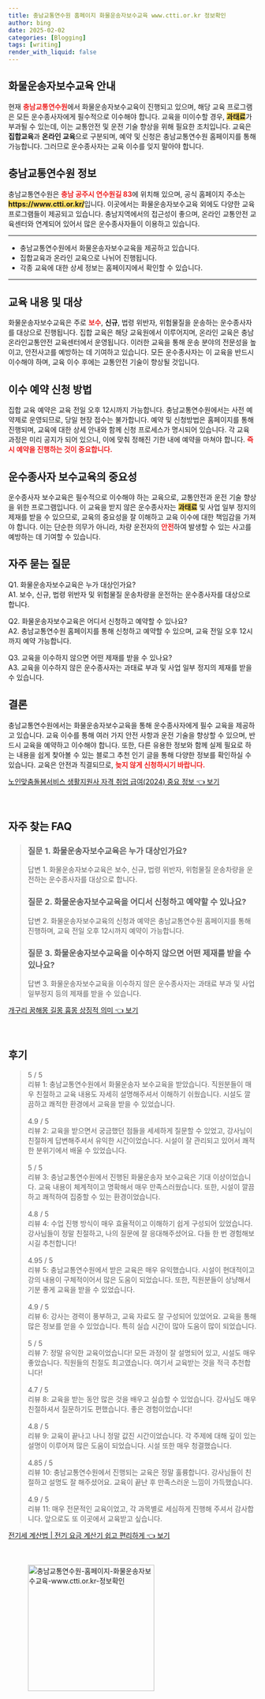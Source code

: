 ```yaml
---
title: 충남교통연수원 홈페이지 화물운송자보수교육 www.ctti.or.kr 정보확인
author: bing
date: 2025-02-02
categories: [Blogging]
tags: [writing]
render_with_liquid: false
---
```



<h2 id='화물운송자보수교육안내'>화물운송자보수교육 안내</h2>

<p>현재 <b><span style="color: #ee2323;">충남교통연수원</span></b>에서 화물운송자보수교육이 진행되고 있으며, 해당 교육 프로그램은 모든 운수종사자에게 필수적으로 이수해야 합니다. 교육을 미이수할 경우, <b><span style="background-color: #ffe066;">과태료</span></b>가 부과될 수 있는데, 이는 교통안전 및 운전 기술 향상을 위해 필요한 조치입니다. 교육은 <b>집합교육</b>과 <b>온라인 교육</b>으로 구분되며, 예약 및 신청은 충남교통연수원 홈페이지를 통해 가능합니다. 그러므로 운수종사자는 교육 이수를 잊지 말아야 합니다.</p>

<h2 id='충남교통연수원정보'>충남교통연수원 정보</h2>

<p>충남교통연수원은 <b><span style="color: #ee2323;">충남 공주시 연수원길 83</span></b>에 위치해 있으며, 공식 홈페이지 주소는 <b><span style="background-color: #ffe066;">https://www.ctti.or.kr/</span></b>입니다. 이곳에서는 화물운송자보수교육 외에도 다양한 교육 프로그램들이 제공되고 있습니다. 충남지역에서의 접근성이 좋으며, 온라인 교통안전 교육센터와 연계되어 있어서 많은 운수종사자들이 이용하고 있습니다.</p>

<hr />

<ul>
    <li>충남교통연수원에서 화물운송자보수교육을 제공하고 있습니다.</li>
    <li>집합교육과 온라인 교육으로 나뉘어 진행됩니다.</li>
    <li>각종 교육에 대한 상세 정보는 홈페이지에서 확인할 수 있습니다.</li>
</ul>

<hr />

<h2 id='교육내용및대상'>교육 내용 및 대상</h2>

<p>화물운송자보수교육은 주로 <b><span style="color: #ee2323;">보수</span></b>, <b>신규</b>, 법령 위반자, 위험물질을 운송하는 운수종사자를 대상으로 진행됩니다. 집합 교육은 해당 교육원에서 이루어지며, 온라인 교육은 충남 온라인교통안전 교육센터에서 운영됩니다. 이러한 교육을 통해 운송 분야의 전문성을 높이고, 안전사고를 예방하는 데 기여하고 있습니다. 모든 운수종사자는 이 교육을 반드시 이수해야 하며, 교육 이수 후에는 교통안전 기술이 향상될 것입니다.</p>

<h2 id='예약신청방법'>이수 예약 신청 방법</h2>

<p>집합 교육 예약은 교육 전일 오후 12시까지 가능합니다. 충남교통연수원에서는 사전 예약제로 운영되므로, 당일 현장 접수는 불가합니다. 예약 및 신청방법은 홈페이지를 통해 진행되며, 교육에 대한 상세 안내와 함께 신청 프로세스가 명시되어 있습니다. 각 교육 과정은 미리 공지가 되어 있으니, 이에 맞춰 정해진 기한 내에 예약을 마쳐야 합니다. <b><span style="color: #ee2323;">즉시 예약을 진행하는 것이 중요합니다.</span></b></p>

<h2 id='교육의중요성'>운수종사자 보수교육의 중요성</h2>

<p>운수종사자 보수교육은 필수적으로 이수해야 하는 교육으로, 교통안전과 운전 기술 향상을 위한 프로그램입니다. 이 교육을 받지 않은 운수종사자는 <b><span style="background-color: #ffe066;">과태료</span></b> 및 사업 일부 정지의 제재를 받을 수 있으므로, 교육의 중요성을 잘 이해하고 교육 이수에 대한 책임감을 가져야 합니다. 이는 단순한 의무가 아니라, 차량 운전자의 <b><span style="color: #ee2323;">안전</span></b>하여 발생할 수 있는 사고를 예방하는 데 기여할 수 있습니다.</p>

<h2 id='자주하는질문'>자주 묻는 질문</h2>

<p>Q1. 화물운송자보수교육은 누가 대상인가요?<br> A1. 보수, 신규, 법령 위반자 및 위험물질 운송차량을 운전하는 운수종사자를 대상으로 합니다.</p>

<p>Q2. 화물운송자보수교육은 어디서 신청하고 예약할 수 있나요?<br> A2. 충남교통연수원 홈페이지를 통해 신청하고 예약할 수 있으며, 교육 전일 오후 12시까지 예약 가능합니다.</p>

<p>Q3. 교육을 이수하지 않으면 어떤 제재를 받을 수 있나요?<br> A3. 교육을 이수하지 않은 운수종사자는 과태료 부과 및 사업 일부 정지의 제재를 받을 수 있습니다.</p>

<h2 id='결론'>결론</h2>

<p>충남교통연수원에서는 화물운송자보수교육을 통해 운수종사자에게 필수 교육을 제공하고 있습니다. 교육 이수를 통해 여러 가지 안전 사항과 운전 기술을 향상할 수 있으며, 반드시 교육을 예약하고 이수해야 합니다. 또한, 다른 유용한 정보와 함께 실제 필요로 하는 내용을 쉽게 찾아볼 수 있는 블로그 추천 인기 글을 통해 다양한 정보를 확인하실 수 있습니다. 교육은 안전과 직결되므로, <b><span style="color: #ee2323;">늦지 않게 신청하시기 바랍니다.</span></b></p>


<p><a class="click-button" title="노인맞춤돌봄서비스 생활지원사 자격 취업 급여(2024) 중요 정보" href="https://adkhouse.github.io/posts/%EB%85%B8%EC%9D%B8%EB%A7%9E%EC%B6%A4%EB%8F%8C%EB%B4%84%EC%84%9C%EB%B9%84%EC%8A%A4-%EC%83%9D%ED%99%9C%EC%A7%80%EC%9B%90%EC%82%AC-%EC%9E%90%EA%B2%A9-%EC%B7%A8%EC%97%85-%EA%B8%89%EC%97%AC(2024)-%EC%A4%91%EC%9A%94-%EC%A0%95%EB%B3%B4/" rel="dofollow">노인맞춤돌봄서비스 생활지원사 자격 취업 급여(2024) 중요 정보 👈 보기</a></p><br>
<h2 id='자주_찾는_FAQ'>자주 찾는 FAQ</h2>
<div itemscope="" itemtype="https://schema.org/FAQPage"> 
<blockquote> 
<div itemscope="" itemprop="mainEntity" itemtype="https://schema.org/Question"> 
<h3 itemprop="name">질문 1. 화물운송자보수교육은 누가 대상인가요?</h3> 
<div itemscope="" itemprop="acceptedAnswer" itemtype="https://schema.org/Answer"> 
<span itemprop="text"> 
<p>답변 1. 화물운송자보수교육은 보수, 신규, 법령 위반자, 위험물질 운송차량을 운전하는 운수종사자를 대상으로 합니다.</p> 
</span> 
</div> 
</div> 

<div itemscope="" itemprop="mainEntity" itemtype="https://schema.org/Question"> 
<h3 itemprop="name">질문 2. 화물운송자보수교육을 어디서 신청하고 예약할 수 있나요?</h3> 
<div itemscope="" itemprop="acceptedAnswer" itemtype="https://schema.org/Answer"> 
<span itemprop="text"> 
<p>답변 2. 화물운송자보수교육의 신청과 예약은 충남교통연수원 홈페이지를 통해 진행하며, 교육 전일 오후 12시까지 예약이 가능합니다.</p> 
</span> 
</div> 
</div> 

<div itemscope="" itemprop="mainEntity" itemtype="https://schema.org/Question"> 
<h3 itemprop="name">질문 3. 화물운송자보수교육을 이수하지 않으면 어떤 제재를 받을 수 있나요?</h3> 
<div itemscope="" itemprop="acceptedAnswer" itemtype="https://schema.org/Answer"> 
<span itemprop="text"> 
<p>답변 3. 화물운송자보수교육을 이수하지 않은 운수종사자는 과태료 부과 및 사업 일부정지 등의 제재를 받을 수 있습니다.</p> 
</span> 
</div> 
</div> 
</blockquote> 
</div>
<p><a class="click-button" title="개구리 꿈해몽 길몽 흉몽 상징적 의미" href="https://adkhouse.github.io/posts/%EA%B0%9C%EA%B5%AC%EB%A6%AC-%EA%BF%88%ED%95%B4%EB%AA%BD-%EA%B8%B8%EB%AA%BD-%ED%9D%89%EB%AA%BD-%EC%83%81%EC%A7%95%EC%A0%81-%EC%9D%98%EB%AF%B8/" rel="dofollow">개구리 꿈해몽 길몽 흉몽 상징적 의미 👈 보기</a></p><br>
<h2 id='후기'>후기</h2>
<div itemscope itemtype="https://schema.org/Product">
  <blockquote>
  <div itemprop="review" itemscope itemtype="https://schema.org/Review">
      <div itemprop="reviewRating" itemscope itemtype="https://schema.org/Rating"> <span itemprop="ratingValue">5</span> / <span itemprop="bestRating">5</span> </div>
      <span itemprop="reviewBody">리뷰 1: 충남교통연수원에서 화물운송자 보수교육을 받았습니다. 직원분들이 매우 친절하고 교육 내용도 자세히 설명해주셔서 이해하기 쉬웠습니다. 시설도 깔끔하고 쾌적한 환경에서 교육을 받을 수 있었습니다.</span>
  </div>
  <br>
  <div itemprop="review" itemscope itemtype="https://schema.org/Review">
      <div itemprop="reviewRating" itemscope itemtype="https://schema.org/Rating"> <span itemprop="ratingValue">4.9</span> / <span itemprop="bestRating">5</span> </div>
      <span itemprop="reviewBody">리뷰 2: 교육을 받으면서 궁금했던 점들을 세세하게 질문할 수 있었고, 강사님이 친절하게 답변해주셔서 유익한 시간이었습니다. 시설이 잘 관리되고 있어서 쾌적한 분위기에서 배울 수 있었습니다.</span>
  </div>
  <br>
  <div itemprop="review" itemscope itemtype="https://schema.org/Review">
      <div itemprop="reviewRating" itemscope itemtype="https://schema.org/Rating"> <span itemprop="ratingValue">5</span> / <span itemprop="bestRating">5</span> </div>
      <span itemprop="reviewBody">리뷰 3: 충남교통연수원에서 진행된 화물운송자 보수교육은 기대 이상이었습니다. 교육 내용이 체계적이고 명확해서 매우 만족스러웠습니다. 또한, 시설이 깔끔하고 쾌적하여 집중할 수 있는 환경이었습니다.</span>
  </div>
  <br>
  <div itemprop="review" itemscope itemtype="https://schema.org/Review">
      <div itemprop="reviewRating" itemscope itemtype="https://schema.org/Rating"> <span itemprop="ratingValue">4.8</span> / <span itemprop="bestRating">5</span> </div>
      <span itemprop="reviewBody">리뷰 4: 수업 진행 방식이 매우 효율적이고 이해하기 쉽게 구성되어 있었습니다. 강사님들이 정말 친절하고, 나의 질문에 잘 응대해주셨어요. 다들 한 번 경험해보시길 추천합니다!</span>
  </div>
  <br>
  <div itemprop="review" itemscope itemtype="https://schema.org/Review">
      <div itemprop="reviewRating" itemscope itemtype="https://schema.org/Rating"> <span itemprop="ratingValue">4.95</span> / <span itemprop="bestRating">5</span> </div>
      <span itemprop="reviewBody">리뷰 5: 충남교통연수원에서 받은 교육은 매우 유익했습니다. 시설이 현대적이고 강의 내용이 구체적이어서 많은 도움이 되었습니다. 또한, 직원분들이 상냥해서 기분 좋게 교육을 받을 수 있었습니다.</span>
  </div>
  <br>
  <div itemprop="review" itemscope itemtype="https://schema.org/Review">
      <div itemprop="reviewRating" itemscope itemtype="https://schema.org/Rating"> <span itemprop="ratingValue">4.9</span> / <span itemprop="bestRating">5</span> </div>
      <span itemprop="reviewBody">리뷰 6: 강사는 경력이 풍부하고, 교육 자료도 잘 구성되어 있었어요. 교육을 통해 많은 정보를 얻을 수 있었습니다. 특히 실습 시간이 많아 도움이 많이 되었습니다.</span>
  </div>
  <br>
  <div itemprop="review" itemscope itemtype="https://schema.org/Review">
      <div itemprop="reviewRating" itemscope itemtype="https://schema.org/Rating"> <span itemprop="ratingValue">5</span> / <span itemprop="bestRating">5</span> </div>
      <span itemprop="reviewBody">리뷰 7: 정말 유익한 교육이었습니다! 모든 과정이 잘 설명되어 있고, 시설도 매우 좋았습니다. 직원들의 친절도 최고였습니다. 여기서 교육받는 것을 적극 추천합니다!</span>
  </div>
  <br>
  <div itemprop="review" itemscope itemtype="https://schema.org/Review">
      <div itemprop="reviewRating" itemscope itemtype="https://schema.org/Rating"> <span itemprop="ratingValue">4.7</span> / <span itemprop="bestRating">5</span> </div>
      <span itemprop="reviewBody">리뷰 8: 교육을 받는 동안 많은 것을 배우고 실습할 수 있었습니다. 강사님도 매우 친절하셔서 질문하기도 편했습니다. 좋은 경험이었습니다!</span>
  </div>
  <br>
  <div itemprop="review" itemscope itemtype="https://schema.org/Review">
      <div itemprop="reviewRating" itemscope itemtype="https://schema.org/Rating"> <span itemprop="ratingValue">4.8</span> / <span itemprop="bestRating">5</span> </div>
      <span itemprop="reviewBody">리뷰 9: 교육이 끝나고 나니 정말 값진 시간이었습니다. 각 주제에 대해 깊이 있는 설명이 이루어져 많은 도움이 되었습니다. 시설 또한 매우 청결했습니다.</span>
  </div>
  <br>
  <div itemprop="review" itemscope itemtype="https://schema.org/Review">
      <div itemprop="reviewRating" itemscope itemtype="https://schema.org/Rating"> <span itemprop="ratingValue">4.85</span> / <span itemprop="bestRating">5</span> </div>
      <span itemprop="reviewBody">리뷰 10: 충남교통연수원에서 진행되는 교육은 정말 훌륭합니다. 강사님들이 친절하고 설명도 잘 해주셨어요. 교육이 끝난 후 만족스러운 느낌이 가득했습니다.</span>
  </div>
  <br>
  <div itemprop="review" itemscope itemtype="https://schema.org/Review">
      <div itemprop="reviewRating" itemscope itemtype="https://schema.org/Rating"> <span itemprop="ratingValue">4.9</span> / <span itemprop="bestRating">5</span> </div>
      <span itemprop="reviewBody">리뷰 11: 매우 전문적인 교육이었고, 각 과목별로 세심하게 진행해 주셔서 감사합니다. 앞으로도 또 이곳에서 교육받고 싶습니다.</span>
  </div>
  </blockquote>
</div>
<p><a class="click-button" title="전기세 계산법 | 전기 요금 계산기 쉽고 편리하게" href="https://adkhouse.github.io/posts/%EC%A0%84%EA%B8%B0%EC%84%B8-%EA%B3%84%EC%82%B0%EB%B2%95-%EC%A0%84%EA%B8%B0-%EC%9A%94%EA%B8%88-%EA%B3%84%EC%82%B0%EA%B8%B0-%EC%89%BD%EA%B3%A0-%ED%8E%B8%EB%A6%AC%ED%95%98%EA%B2%8C/" rel="dofollow">전기세 계산법 | 전기 요금 계산기 쉽고 편리하게 👈 보기</a></p><br>
<figure class="image"><img src="https://adkhouse.github.io/assets/img/thumbnail/충남교통연수원-홈페이지-화물운송자보수교육-www.ctti.or.kr-정보확인.webp" alt="충남교통연수원-홈페이지-화물운송자보수교육-www.ctti.or.kr-정보확인" width="256" height="256"></figure>